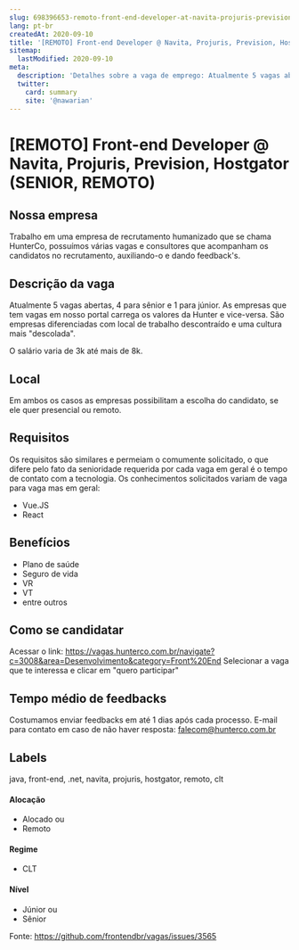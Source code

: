 ```yaml
---
slug: 698396653-remoto-front-end-developer-at-navita-projuris-prevision-hostgator-senior-remoto
lang: pt-br
createdAt: 2020-09-10
title: '[REMOTO] Front-end Developer @ Navita, Projuris, Prevision, Hostgator (SENIOR, REMOTO) - Vaga de Emprego'
sitemap:
  lastModified: 2020-09-10
meta:
  description: 'Detalhes sobre a vaga de emprego: Atualmente 5 vagas abertas, 4 para sênior e 1 para júnior. As empresas que tem vagas em nosso portal carrega os valores da Hunter e vice-versa. São empresas diferenciadas com local de trabalho descontraído e uma cultura mais "descolada". O salário varia de 3k até mais de 8k.'
  twitter:
    card: summary
    site: '@nawarian'
---
```


# [REMOTO] Front-end Developer @ Navita, Projuris, Prevision, Hostgator (SENIOR, REMOTO)

## Nossa empresa

Trabalho em uma empresa de recrutamento humanizado que se chama HunterCo, possuímos várias vagas e consultores que acompanham os candidatos no recrutamento, auxiliando-o e dando feedback's.

## Descrição da vaga

Atualmente 5 vagas abertas, 4 para sênior e 1 para júnior.
As empresas que tem vagas em nosso portal carrega os valores da Hunter e vice-versa. 
São empresas diferenciadas com local de trabalho descontraído e uma cultura mais "descolada".

O salário varia de 3k até mais de 8k.

## Local

Em ambos os casos as empresas possibilitam a escolha do candidato, se ele quer presencial ou remoto.

## Requisitos

Os requisitos são similares e permeiam o comumente solicitado, o que difere pelo fato da senioridade requerida por cada vaga em geral é o tempo de contato com a tecnologia.
Os conhecimentos solicitados variam de vaga para vaga mas em geral:
- Vue.JS
- React

## Benefícios

- Plano de saúde
- Seguro de vida
- VR
- VT
- entre outros

## Como se candidatar

Acessar o link: https://vagas.hunterco.com.br/navigate?c=3008&area=Desenvolvimento&category=Front%20End
Selecionar a vaga que te interessa e clicar em "quero participar"

## Tempo médio de feedbacks

Costumamos enviar feedbacks em até 1 dias após cada processo.
E-mail para contato em caso de não haver resposta: falecom@hunterco.com.br

## Labels
java, front-end, .net, navita, projuris, hostgator, remoto, clt

#### Alocação
- Alocado ou
- Remoto

#### Regime
- CLT

#### Nível
- Júnior ou
- Sênior


Fonte: https://github.com/frontendbr/vagas/issues/3565